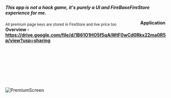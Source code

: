 ***This app is not a hack game, it's purely a UI and FireBaseFireStore experience for me.***

<sub>All premium page keys are stored in FireStore and live price too</sub>
⠀
⠀
⠀
⠀
⠀
**Application Overview - https://drive.google.com/file/d/1B61O1HO5f5qAiWtF0wCd0Rkx22ma0R5p/view?usp=sharing**

⠀

⠀


⠀


⠀

![PremiumScreen](https://user-images.githubusercontent.com/105795587/170871741-aaebfeb9-c854-4997-a217-d64352a1031f.png)
